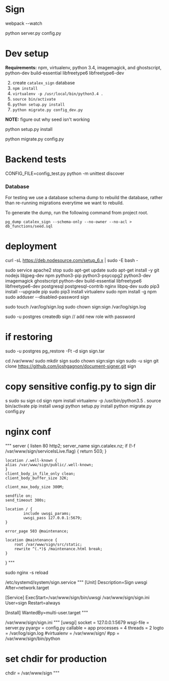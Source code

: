 # Sign
webpack --watch


python server.py config.py


# Dev setup


**Requirements:** npm, virtualenv, python 3.4, imagemagick, and ghostscript, python-dev build-essential libfreetype6 libfreetype6-dev



2. create `catalex_sign` database
3. `npm install`
4. `virtualenv -p /usr/local/bin/python3.4 .`
5. `source bin/activate`
6. `python setup.py install`
7. `python migrate.py config_dev.py`

**NOTE:** figure out why seed isn't working

python setup.py install

python migrate.py config.py

# Backend tests

CONFIG_FILE=config_test.py python -m unittest discover

### Database

For testing we use a database schema dump to rebuild the database, rather than re-running migrations everytime we want to rebuild.

To generate the dump, run the following command from project root.

`pg_dump catalex_sign --schema-only --no-owner --no-acl > db_functions/seed.sql`



# deployment
curl -sL https://deb.nodesource.com/setup_6.x | sudo -E bash -


sudo service apache2 stop
sudo apt-get update
sudo apt-get install -y git nodejs libjpeg-dev npm python3-pip python3-psycopg2 python3-dev imagemagick ghostscript python-dev build-essential libfreetype6 libfreetype6-dev postgresql postgresql-contrib nginx libpq-dev
sudo pip3 install --upgrade pip
sudo pip3 install virtualenv
sudo npm install -g npm
sudo adduser --disabled-password sign

sudo touch /var/log/sign.log
sudo chown sign:sign /var/log/sign.log

sudo -u postgres createdb sign
// add new role with password

# if restoring
sudo -u postgres pg_restore -Ft -d sign sign.tar

cd /var/www/
sudo mkdir sign
sudo chown sign:sign sign
sudo -u sign git clone https://github.com/joshgagnon/document-signer.git sign

# copy sensitive config.py to sign dir
s
sudo su sign
cd sign
npm install
virtualenv -p /usr/bin/python3.5 .
source bin/activate
pip install uwsgi
python setup.py install
python migrate.py config.py

# nginx conf

"""
server {
    listen 80 http2;
    server_name sign.catalex.nz;
    if (!-f /var/www/sign/serviceIsLive.flag) {
            return 503;
    }

    location /.well-known {
    alias /var/www/sign/public/.well-known;
    }
    client_body_in_file_only clean;
    client_body_buffer_size 32K;

    client_max_body_size 300M;

    sendfile on;
    send_timeout 300s;

    location / {
            include uwsgi_params;
            uwsgi_pass 127.0.0.1:5679;
    }

    error_page 503 @maintenance;

    location @maintenance {
        root /var/www/sign/src/static;
        rewrite ^(.*)$ /maintenance.html break;
    }
}
"""

sudo nginx -s reload


/etc/systemd/system/sign.service
"""
[Unit]
Description=Sign uwsgi
After=network.target

[Service]
ExecStart=/var/www/sign/bin/uwsgi  /var/www/sign/sign.ini
User=sign
Restart=always

[Install]
WantedBy=multi-user.target
"""

/var/www/sign/sign.ini
"""
[uwsgi]
socket = 127.0.0.1:5679
wsgi-file = server.py
pyargv = config.py
callable = app
processes = 4
threads = 2
logto = /var/log/sign.log
#virtualenv = /var/www/sign/
#pp = /var/www/sign/bin/python

# set chdir for production
chdir = /var/www/sign
"""
